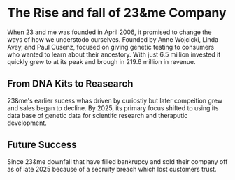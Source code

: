 # The Rise and fall of 23&me Company
When 23 and me was founded in April 2006, it promised to change the ways of how we understodo ourselves. Founded by Anne Wojcicki, Linda Avey, and Paul Cusenz, focused on 
giving genetic testing to consumers who wanted to learn about their ancestory. With just 6.5 million invested it quickly grew to at its peak and brough in 
219.6 million in revenue. 

## From DNA Kits to Reasearch
23&me's earlier sucess whas driven by curiostiy but later compeition grew and sales began to decline. By 2025, its primary focus shifted to using its data base of genetic 
data for scientifc research and theraputic development. 

## Future Success
Since 23&me downfall that have filled bankrupcy and sold their company off as of late 2025 because of a secruity breach which lost customers trust.
